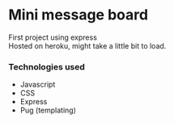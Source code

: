 # Mini message board

First project using express  
Hosted on heroku, might take a little bit to load.

### Technologies used
- Javascript
- CSS
- Express
- Pug (templating)